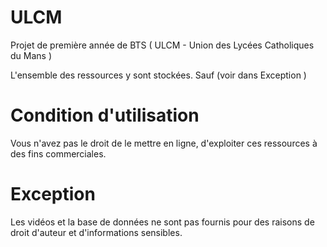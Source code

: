 # ULCM
Projet de première année de BTS ( ULCM - Union des Lycées Catholiques du Mans )

L'ensemble des ressources y sont stockées. Sauf (voir dans Exception )

# Condition d'utilisation

Vous n'avez pas le droit de le mettre en ligne, d'exploiter ces ressources à des fins commerciales.

# Exception
Les vidéos et la base de données ne sont pas fournis pour des raisons de droit d'auteur et d'informations sensibles.
